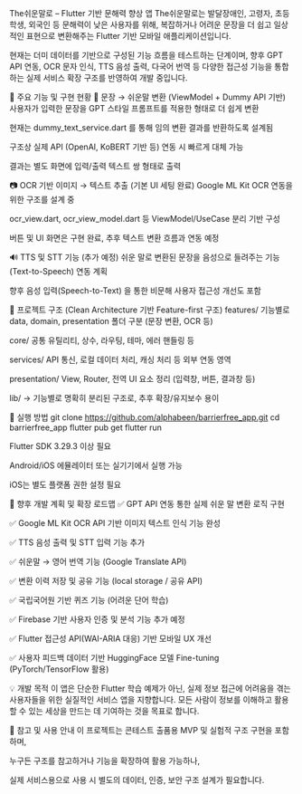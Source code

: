 The쉬운말로 – Flutter 기반 문해력 향상 앱
The쉬운말로는 발달장애인, 고령자, 초등학생, 외국인 등 문해력이 낮은 사용자를 위해,
복잡하거나 어려운 문장을 더 쉽고 일상적인 표현으로 변환해주는 Flutter 기반 모바일 애플리케이션입니다.

현재는 더미 데이터를 기반으로 구성된 기능 흐름을 테스트하는 단계이며,
향후 GPT API 연동, OCR 문자 인식, TTS 음성 출력, 다국어 번역 등
다양한 접근성 기능을 통합하는 실제 서비스 확장 구조를 반영하여 개발 중입니다.

📌 주요 기능 및 구현 현황
📝 문장 → 쉬운말 변환 (ViewModel + Dummy API 기반)
사용자가 입력한 문장을 GPT 스타일 프롬프트를 적용한 형태로 더 쉽게 변환

현재는 dummy_text_service.dart 를 통해 임의 변환 결과를 반환하도록 설계됨

구조상 실제 API (OpenAI, KoBERT 기반 등) 연동 시 빠르게 대체 가능

결과는 별도 화면에 입력/출력 텍스트 쌍 형태로 출력

📷 OCR 기반 이미지 → 텍스트 추출 (기본 UI 세팅 완료)
Google ML Kit OCR 연동을 위한 구조를 설계 중

ocr_view.dart, ocr_view_model.dart 등 ViewModel/UseCase 분리 기반 구성

버튼 및 UI 화면은 구현 완료, 추후 텍스트 변환 흐름과 연동 예정

🔊 TTS 및 STT 기능 (추가 예정)
쉬운 말로 변환된 문장을 음성으로 들려주는 기능 (Text-to-Speech) 연동 계획

향후 음성 입력(Speech-to-Text) 을 통한 비문해 사용자 접근성 개선도 포함

🧱 프로젝트 구조 (Clean Architecture 기반 Feature-first 구조)
features/
기능별로 data, domain, presentation 폴더 구분 (문장 변환, OCR 등)

core/
공통 유틸리티, 상수, 라우팅, 테마, 에러 핸들링 등

services/
API 통신, 로컬 데이터 처리, 캐싱 처리 등 외부 연동 영역

presentation/
View, Router, 전역 UI 요소 정리 (입력창, 버튼, 결과창 등)

lib/
→ 기능별로 명확히 분리된 구조로, 추후 확장/유지보수 용이

🚀 실행 방법
git clone https://github.com/alphabeen/barrierfree_app.git
cd barrierfree_app
flutter pub get
flutter run

Flutter SDK 3.29.3 이상 필요

Android/iOS 에뮬레이터 또는 실기기에서 실행 가능

iOS는 별도 플랫폼 권한 설정 필요

🔭 향후 개발 계획 및 확장 로드맵
✅ GPT API 연동 통한 실제 쉬운 말 변환 로직 구현

✅ Google ML Kit OCR API 기반 이미지 텍스트 인식 기능 완성

✅ TTS 음성 출력 및 STT 입력 기능 추가

✅ 쉬운말 → 영어 번역 기능 (Google Translate API)

✅ 변환 이력 저장 및 공유 기능 (local storage / 공유 API)

✅ 국립국어원 기반 퀴즈 기능 (어려운 단어 학습)

✅ Firebase 기반 사용자 인증 및 분석 기능 추가 예정

✅ Flutter 접근성 API(WAI-ARIA 대응) 기반 모바일 UX 개선

✅ 사용자 피드백 데이터 기반 HuggingFace 모델 Fine-tuning (PyTorch/TensorFlow 활용)

💡 개발 목적
이 앱은 단순한 Flutter 학습 예제가 아닌,
실제 정보 접근에 어려움을 겪는 사용자들을 위한 실질적인 서비스 앱을 지향합니다.
모든 사람이 정보를 이해하고 활용할 수 있는 세상을 만드는 데 기여하는 것을 목표로 합니다.

📣 참고 및 사용 안내
이 프로젝트는 콘테스트 출품용 MVP 및 실험적 구조 구현을 포함하며,

누구든 구조를 참고하거나 기능을 확장하여 활용 가능하나,

실제 서비스용으로 사용 시 별도의 데이터, 인증, 보안 구조 설계가 필요합니다.